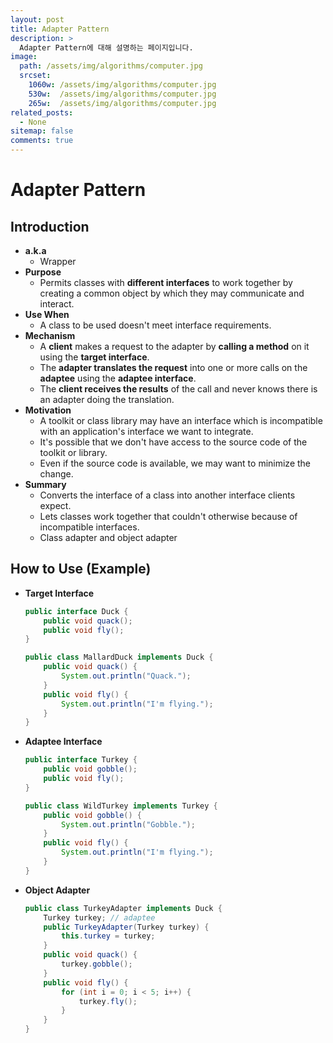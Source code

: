 ```yaml
---
layout: post
title: Adapter Pattern
description: >
  Adapter Pattern에 대해 설명하는 페이지입니다.
image: 
  path: /assets/img/algorithms/computer.jpg
  srcset:
    1060w: /assets/img/algorithms/computer.jpg
    530w:  /assets/img/algorithms/computer.jpg
    265w:  /assets/img/algorithms/computer.jpg
related_posts:
  - None
sitemap: false
comments: true
---
```


# Adapter Pattern

## Introduction
- **a.k.a**
  - Wrapper
- **Purpose**
  - Permits classes with **different interfaces** to work together by creating a common object by which they may communicate and interact.
- **Use When**
  - A class to be used doesn't meet interface requirements.
- **Mechanism**
  - A **client** makes a request to the adapter by **calling a method** on it using the **target interface**.
  - The **adapter translates the request** into one or more calls on the **adaptee** using the **adaptee interface**.
  - The **client receives the results** of the call and never knows there is an adapter doing the translation.
- **Motivation**
  - A toolkit or class library may have an interface which is incompatible with an application's interface we want to integrate.
  - It's possible that we don't have access to the source code of the toolkit or library.
  - Even if the source code is available, we may want to minimize the change.
- **Summary**
  - Converts the interface of a class into another interface clients expect.
  - Lets classes work together that couldn't otherwise because of incompatible interfaces.
  - Class adapter and object adapter

## How to Use (Example)
- **Target Interface**
  ```java
  public interface Duck {
      public void quack();
      public void fly();
  }

  public class MallardDuck implements Duck {
      public void quack() {
          System.out.println("Quack.");
      }
      public void fly() {
          System.out.println("I'm flying.");
      }
  }
  ```

- **Adaptee Interface**
  ```java
  public interface Turkey {
      public void gobble();
      public void fly();
  }

  public class WildTurkey implements Turkey {
      public void gobble() {
          System.out.println("Gobble.");
      }
      public void fly() {
          System.out.println("I'm flying.");
      }
  }
  ```

- **Object Adapter**
  ```java
  public class TurkeyAdapter implements Duck {
      Turkey turkey; // adaptee
      public TurkeyAdapter(Turkey turkey) {
          this.turkey = turkey;
      }
      public void quack() {
          turkey.gobble();
      }
      public void fly() {
          for (int i = 0; i < 5; i++) {
              turkey.fly();
          }
      }
  }
  ```